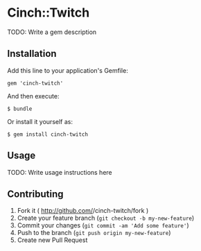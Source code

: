 # Cinch::Twitch

TODO: Write a gem description

## Installation

Add this line to your application's Gemfile:

    gem 'cinch-twitch'

And then execute:

    $ bundle

Or install it yourself as:

    $ gem install cinch-twitch

## Usage

TODO: Write usage instructions here

## Contributing

1. Fork it ( http://github.com/<my-github-username>/cinch-twitch/fork )
2. Create your feature branch (`git checkout -b my-new-feature`)
3. Commit your changes (`git commit -am 'Add some feature'`)
4. Push to the branch (`git push origin my-new-feature`)
5. Create new Pull Request
